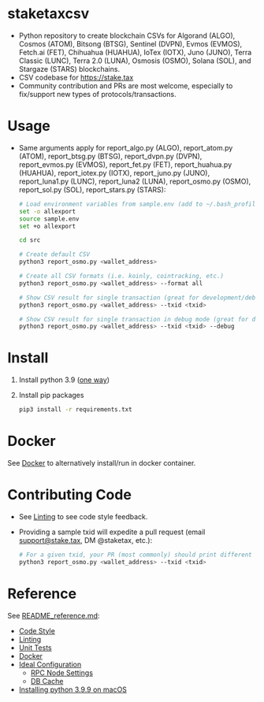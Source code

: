 
# staketaxcsv

* Python repository to create blockchain CSVs for Algorand (ALGO), Cosmos (ATOM), Bitsong (BTSG), Sentinel (DVPN),
  Evmos (EVMOS), Fetch.ai (FET), Chihuahua (HUAHUA), IoTex (IOTX), Juno (JUNO), Terra Classic (LUNC), Terra 2.0 (LUNA),
  Osmosis (OSMO), Solana (SOL), and Stargaze (STARS) blockchains. 
* CSV codebase for <https://stake.tax>
* Community contribution and PRs are most welcome, especially to fix/support new types of
  protocols/transactions.
  
# Usage

* Same arguments apply for report_algo.py (ALGO), report_atom.py (ATOM), report_btsg.py (BTSG), report_dvpn.py (DVPN),
  report_evmos.py (EVMOS), report_fet.py (FET), report_huahua.py (HUAHUA), report_iotex.py (IOTX), 
  report_juno.py (JUNO), report_luna1.py (LUNC), report_luna2 (LUNA),  report_osmo.py (OSMO), 
  report_sol.py (SOL), report_stars.py (STARS):

  ```sh
  # Load environment variables from sample.env (add to ~/.bash_profile or ~/.bashrc to avoid doing every time)
  set -o allexport
  source sample.env
  set +o allexport
  
  cd src
  
  # Create default CSV
  python3 report_osmo.py <wallet_address>
  
  # Create all CSV formats (i.e. koinly, cointracking, etc.)
  python3 report_osmo.py <wallet_address> --format all
  
  # Show CSV result for single transaction (great for development/debugging)
  python3 report_osmo.py <wallet_address> --txid <txid>
  
  # Show CSV result for single transaction in debug mode (great for development/debugging)
  python3 report_osmo.py <wallet_address> --txid <txid> --debug
  ```
  
  

# Install

  1. Install python 3.9 ([one way](README_reference.md#installing-python-39-on-macos))
  1. Install pip packages

     ```sh
     pip3 install -r requirements.txt
     ```

# Docker

See [Docker](README_reference.md#docker) to alternatively install/run in docker container.

# Contributing Code

* See [Linting](README_reference.md#linting) to see code style feedback.
* Providing a sample txid will expedite a pull request (email support@stake.tax,
  DM @staketax, etc.):

  ```sh
  # For a given txid, your PR (most commonly) should print different output before/after:
  python3 report_osmo.py <wallet_address> --txid <txid>
  ```

# Reference

See [README_reference.md](README_reference.md):

* [Code Style](README_reference.md#code-style)
* [Linting](README_reference.md#linting)
* [Unit Tests](README_reference.md#unit-tests)
* [Docker](README_reference.md#docker)
* [Ideal Configuration](README_reference.md#ideal-configuration)
  * [RPC Node Settings](README_reference.md#rpc-node-settings)
  * [DB Cache](README_reference.md#db-cache)
* [Installing python 3.9.9 on macOS](README_reference.md#installing-python-39-on-macos)
